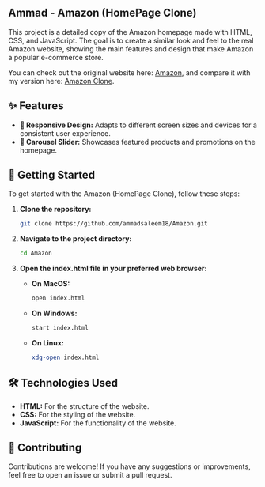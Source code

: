 ## Ammad - Amazon (HomePage Clone)

This project is a detailed copy of the Amazon homepage made with HTML, CSS, and JavaScript. The goal is to create a similar look and feel to the real Amazon website, showing the main features and design that make Amazon a popular e-commerce store.

You can check out the original website here: <a href="https://www.amazon.com/">Amazon</a>, and compare it with my version here: <a href="https://amazon-ammad.vercel.app/">Amazon Clone</a>.

## ✨ Features

- **📱 Responsive Design:** Adapts to different screen sizes and devices for a consistent user experience.
- **🎠 Carousel Slider:** Showcases featured products and promotions on the homepage.

## 🚀 Getting Started

To get started with the Amazon (HomePage Clone), follow these steps:

1. **Clone the repository:**

   ```sh
   git clone https://github.com/ammadsaleem18/Amazon.git

   ```

2. **Navigate to the project directory:**

   ```sh
   cd Amazon

   ```

3. **Open the index.html file in your preferred web browser:**

   - **On MacOS:**
     ```sh
     open index.html
     ```
   - **On Windows:**
     ```sh
     start index.html
     ```
   - **On Linux:**
     ```sh
     xdg-open index.html
     ```

## 🛠️ Technologies Used

- **HTML:** For the structure of the website.
- **CSS:** For the styling of the website.
- **JavaScript:** For the functionality of the website.

## 🤝 Contributing

Contributions are welcome! If you have any suggestions or improvements, feel free to open an issue or submit a pull request.
